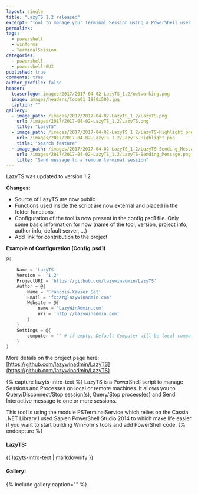 ```yaml
---
layout: single
title: "LazyTS 1.2 released"
excerpt: "Tool to manage your Terminal Session using a PowerShell user interface (Windows Form)"
permalink:
tags: 
  - powershell
  - winforms
  - TerminalSession
categories:
  - powershell
  - powershell-GUI
published: true
comments: true
author_profile: false
header:
  teaserlogo: images/2017/2017-04-02-LazyTS_1.2/networking.png
  image: images/headers/Code01_1920x500.jpg
  caption: ""
gallery:
  - image_path: /images/2017/2017-04-02-LazyTS_1.2/LazyTS.png
    url: /images/2017/2017-04-02-LazyTS_1.2/LazyTS.png
    title: "LazyTS"
  - image_path: /images/2017/2017-04-02-LazyTS_1.2/LazyTS-Highlight.png
    url: /images/2017/2017-04-02-LazyTS_1.2/LazyTS-Highlight.png
    title: "Search feature"
  - image_path: /images/2017/2017-04-02-LazyTS_1.2/LazyTS-Sending_Message.png
    url: /images/2017/2017-04-02-LazyTS_1.2/LazyTS-Sending_Message.png
    title: "Send message to a remote terminal session"
---
```


LazyTS was updated to version 1.2

__Changes:__
* Source of LazyTS are now public
* Functions used inside the script are now external and placed in the folder functions
* Configuration of the tool is now present in the config.psd1 file. Only some basic information for now (name of the tool, version, project info, author info, default server, ...)
* Add link for contribution to the project

__Example of Configuration (Config.psd1)__
```powershell
@{

	Name = 'LazyTS'
	Version =  '1.2'
	ProjectURI = 'https://github.com/lazywinadmin/LazyTS'
	Author = @{
		Name = 'Francois-Xavier Cat'
		Email = 'fxcat@lazywinadmin.com'
		Website = @{
			name = 'LazyWinAdmin.com'
			uri = 'http://lazywinadmin.com'
		}
	}
	Settings = @{
		computer = '' # if empty, Default Computer will be local computer
	}
}
```

More details on the project page here: [https://github.com/lazywinadmin/LazyTS](https://github.com/lazywinadmin/LazyTS)

{% capture lazyts-intro-text %}
LazyTS is a PowerShell script to manage Sessions and Processes on local or remote machines. It allows you to Query/Disconnect/Stop session(s), Query/Stop process(es) and Send Interactive message to one or more sessions.

This tool is using the module PSTerminalService which relies on the Cassia .NET Library.I used Sapien PowerShell Studio 2014 to which make life easier if you want to start building WinForms tools and add PowerShell code.
{% endcapture %}

<div class="notice--info">
  <h4>LazyTS:</h4>
  {{ lazyts-intro-text | markdownify }}
</div>

<h4>Gallery:</h4>
{% include gallery caption="" %}
